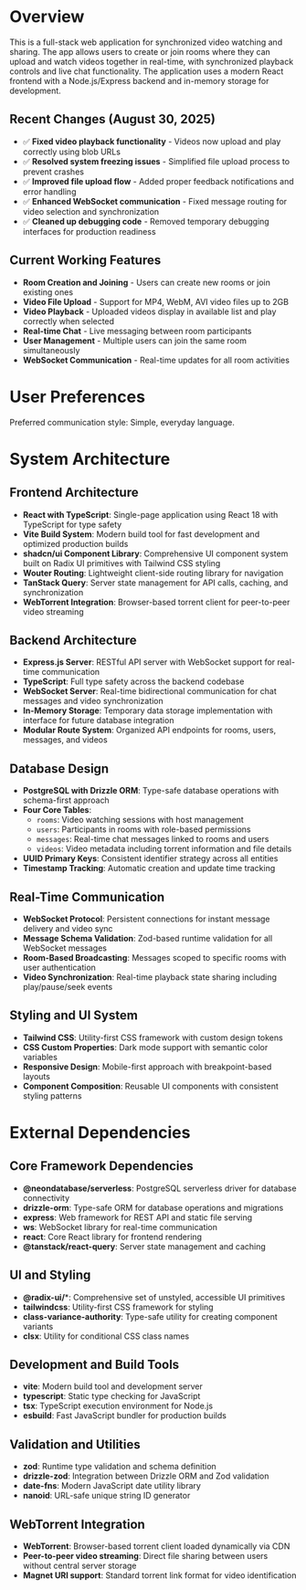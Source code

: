 # Overview

This is a full-stack web application for synchronized video watching and sharing. The app allows users to create or join rooms where they can upload and watch videos together in real-time, with synchronized playback controls and live chat functionality. The application uses a modern React frontend with a Node.js/Express backend and in-memory storage for development.

## Recent Changes (August 30, 2025)

- ✅ **Fixed video playback functionality** - Videos now upload and play correctly using blob URLs
- ✅ **Resolved system freezing issues** - Simplified file upload process to prevent crashes
- ✅ **Improved file upload flow** - Added proper feedback notifications and error handling
- ✅ **Enhanced WebSocket communication** - Fixed message routing for video selection and synchronization
- ✅ **Cleaned up debugging code** - Removed temporary debugging interfaces for production readiness

## Current Working Features

- **Room Creation and Joining** - Users can create new rooms or join existing ones
- **Video File Upload** - Support for MP4, WebM, AVI video files up to 2GB
- **Video Playback** - Uploaded videos display in available list and play correctly when selected
- **Real-time Chat** - Live messaging between room participants
- **User Management** - Multiple users can join the same room simultaneously
- **WebSocket Communication** - Real-time updates for all room activities

# User Preferences

Preferred communication style: Simple, everyday language.

# System Architecture

## Frontend Architecture
- **React with TypeScript**: Single-page application using React 18 with TypeScript for type safety
- **Vite Build System**: Modern build tool for fast development and optimized production builds
- **shadcn/ui Component Library**: Comprehensive UI component system built on Radix UI primitives with Tailwind CSS styling
- **Wouter Routing**: Lightweight client-side routing library for navigation
- **TanStack Query**: Server state management for API calls, caching, and synchronization
- **WebTorrent Integration**: Browser-based torrent client for peer-to-peer video streaming

## Backend Architecture
- **Express.js Server**: RESTful API server with WebSocket support for real-time communication
- **TypeScript**: Full type safety across the backend codebase
- **WebSocket Server**: Real-time bidirectional communication for chat messages and video synchronization
- **In-Memory Storage**: Temporary data storage implementation with interface for future database integration
- **Modular Route System**: Organized API endpoints for rooms, users, messages, and videos

## Database Design
- **PostgreSQL with Drizzle ORM**: Type-safe database operations with schema-first approach
- **Four Core Tables**:
  - `rooms`: Video watching sessions with host management
  - `users`: Participants in rooms with role-based permissions
  - `messages`: Real-time chat messages linked to rooms and users
  - `videos`: Video metadata including torrent information and file details
- **UUID Primary Keys**: Consistent identifier strategy across all entities
- **Timestamp Tracking**: Automatic creation and update time tracking

## Real-Time Communication
- **WebSocket Protocol**: Persistent connections for instant message delivery and video sync
- **Message Schema Validation**: Zod-based runtime validation for all WebSocket messages
- **Room-Based Broadcasting**: Messages scoped to specific rooms with user authentication
- **Video Synchronization**: Real-time playback state sharing including play/pause/seek events

## Styling and UI System
- **Tailwind CSS**: Utility-first CSS framework with custom design tokens
- **CSS Custom Properties**: Dark mode support with semantic color variables
- **Responsive Design**: Mobile-first approach with breakpoint-based layouts
- **Component Composition**: Reusable UI components with consistent styling patterns

# External Dependencies

## Core Framework Dependencies
- **@neondatabase/serverless**: PostgreSQL serverless driver for database connectivity
- **drizzle-orm**: Type-safe ORM for database operations and migrations
- **express**: Web framework for REST API and static file serving
- **ws**: WebSocket library for real-time communication
- **react**: Core React library for frontend rendering
- **@tanstack/react-query**: Server state management and caching

## UI and Styling
- **@radix-ui/***: Comprehensive set of unstyled, accessible UI primitives
- **tailwindcss**: Utility-first CSS framework for styling
- **class-variance-authority**: Type-safe utility for creating component variants
- **clsx**: Utility for conditional CSS class names

## Development and Build Tools
- **vite**: Modern build tool and development server
- **typescript**: Static type checking for JavaScript
- **tsx**: TypeScript execution environment for Node.js
- **esbuild**: Fast JavaScript bundler for production builds

## Validation and Utilities
- **zod**: Runtime type validation and schema definition
- **drizzle-zod**: Integration between Drizzle ORM and Zod validation
- **date-fns**: Modern JavaScript date utility library
- **nanoid**: URL-safe unique string ID generator

## WebTorrent Integration
- **WebTorrent**: Browser-based torrent client loaded dynamically via CDN
- **Peer-to-peer video streaming**: Direct file sharing between users without central server storage
- **Magnet URI support**: Standard torrent link format for video identification